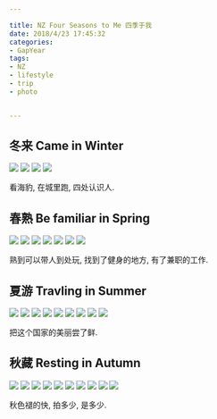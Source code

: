 ```yaml
---

title: NZ Four Seasons to Me 四季于我 
date: 2018/4/23 17:45:32
categories: 
- GapYear
tags:
- NZ
- lifestyle
- trip
- photo


---
```



## 冬来 Came in Winter

![](https://ws4.sinaimg.cn/large/006tNc79ly1fqmivbtcpjj31kw16ohdt.jpg)
![](https://ws1.sinaimg.cn/large/006tNc79ly1fqmiwffa6kj31kw16oe81.jpg)
![](https://ws1.sinaimg.cn/large/006tNc79ly1fqmj4le5fzj31dc0tmq7q.jpg)
![](https://ws2.sinaimg.cn/large/006tNc79ly1fqmj4j707wj31dc0tmgr4.jpg)

看海豹, 在城里跑, 四处认识人. 
## 春熟 Be familiar in Spring

![](https://ws1.sinaimg.cn/large/006tNc79ly1fqmjdyqgsyj31kw23vhdt.jpg)
![](https://ws1.sinaimg.cn/large/006tNc79ly1fqmjdogyfxj31kw16oe81.jpg)
![](https://ws1.sinaimg.cn/large/006tNc79ly1fqmjde021qj31kw16ox6q.jpg)
![](https://ws3.sinaimg.cn/large/006tNc79ly1fqmjcuehs9j31kw23vhdu.jpg)
![](https://ws1.sinaimg.cn/large/006tNc79ly1fqmjccqql2j31kw16o7wk.jpg)
![](https://ws3.sinaimg.cn/large/006tNc79ly1fqmjbl0l3hj31kw16onpe.jpg)
![](https://ws3.sinaimg.cn/large/006tNc79ly1fqmjb2tok2j31kw16oe83.jpg)

熟到可以带人到处玩, 找到了健身的地方, 有了兼职的工作. 
## 夏游 Travling in Summer

![](https://ws1.sinaimg.cn/large/006tNc79ly1fqmjnggejxj31kw2t54qq.jpg)
![](https://ws2.sinaimg.cn/large/006tNc79ly1fqmjn17f9gj31kw16oqv7.jpg)
![](https://ws2.sinaimg.cn/large/006tNc79ly1fqmjmbyz6gj31kw16ox6q.jpg)
![](https://ws4.sinaimg.cn/large/006tNc79ly1fqmjlry98xj31kw16o1ky.jpg)
![](https://ws1.sinaimg.cn/large/006tNc79ly1fqmjldci08j31kw16o4qr.jpg)
![](https://ws4.sinaimg.cn/large/006tNc79ly1fqmjkotybdj31kw16onpe.jpg)
![](https://ws4.sinaimg.cn/large/006tNc79ly1fqmjk5pg8ij31kw16okjn.jpg)
![](https://ws3.sinaimg.cn/large/006tNc79ly1fqmjjg9je0j31kw16oqv6.jpg)
![](https://ws2.sinaimg.cn/large/006tNc79ly1fqmjiwdk71j31kw16ox6p.jpg)

把这个国家的美丽尝了鲜.
## 秋藏 Resting in Autumn

![](https://ws1.sinaimg.cn/large/006tNc79ly1fqmk6nwcuuj31kw23vx6q.jpg)
![](https://ws1.sinaimg.cn/large/006tNc79ly1fqmk64sug1j31kw16oqv5.jpg)
![](https://ws4.sinaimg.cn/large/006tNc79ly1fqmk5oha1ej31kw16o4qs.jpg)
![](https://ws3.sinaimg.cn/large/006tNc79ly1fqmk4yh927j31kw16oqv6.jpg)
![](https://ws1.sinaimg.cn/large/006tNc79ly1fqmk4glj34j31kw16o1l0.jpg)
![](https://ws4.sinaimg.cn/large/006tNc79ly1fqmk3pyn9aj31kw16o7wl.jpg)
![](https://ws4.sinaimg.cn/large/006tNc79ly1fqmk2tfrwej31kw1kw7wk.jpg)
![](https://ws1.sinaimg.cn/large/006tNc79ly1fqmk1yqtz5j31ii0v6x6p.jpg)
![](https://ws1.sinaimg.cn/large/006tNc79ly1fqmk1jvx5vj31id0rhnpd.jpg)
![](https://ws3.sinaimg.cn/large/006tNc79ly1fqmk19dae6j31gr0stx6p.jpg)

秋色褪的快, 拍多少, 是多少. 